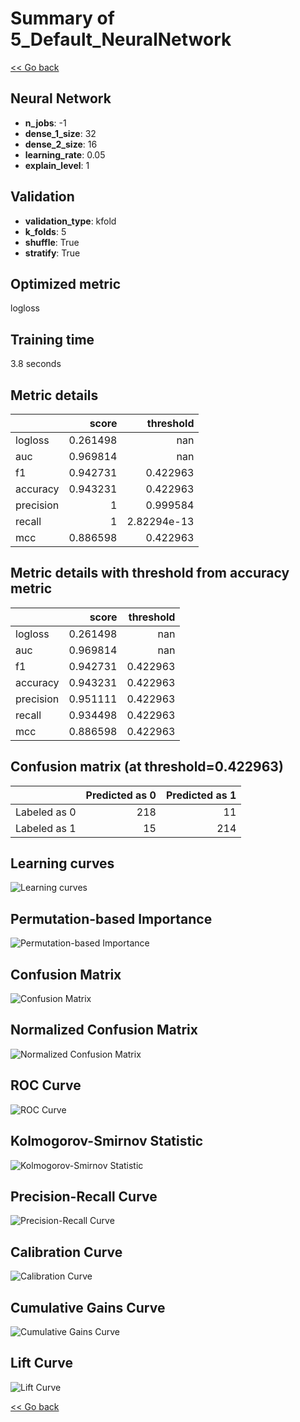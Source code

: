 # Summary of 5_Default_NeuralNetwork

[<< Go back](../README.md)


## Neural Network
- **n_jobs**: -1
- **dense_1_size**: 32
- **dense_2_size**: 16
- **learning_rate**: 0.05
- **explain_level**: 1

## Validation
 - **validation_type**: kfold
 - **k_folds**: 5
 - **shuffle**: True
 - **stratify**: True

## Optimized metric
logloss

## Training time

3.8 seconds

## Metric details
|           |    score |     threshold |
|:----------|---------:|--------------:|
| logloss   | 0.261498 | nan           |
| auc       | 0.969814 | nan           |
| f1        | 0.942731 |   0.422963    |
| accuracy  | 0.943231 |   0.422963    |
| precision | 1        |   0.999584    |
| recall    | 1        |   2.82294e-13 |
| mcc       | 0.886598 |   0.422963    |


## Metric details with threshold from accuracy metric
|           |    score |   threshold |
|:----------|---------:|------------:|
| logloss   | 0.261498 |  nan        |
| auc       | 0.969814 |  nan        |
| f1        | 0.942731 |    0.422963 |
| accuracy  | 0.943231 |    0.422963 |
| precision | 0.951111 |    0.422963 |
| recall    | 0.934498 |    0.422963 |
| mcc       | 0.886598 |    0.422963 |


## Confusion matrix (at threshold=0.422963)
|              |   Predicted as 0 |   Predicted as 1 |
|:-------------|-----------------:|-----------------:|
| Labeled as 0 |              218 |               11 |
| Labeled as 1 |               15 |              214 |

## Learning curves
![Learning curves](learning_curves.png)

## Permutation-based Importance
![Permutation-based Importance](permutation_importance.png)
## Confusion Matrix

![Confusion Matrix](confusion_matrix.png)


## Normalized Confusion Matrix

![Normalized Confusion Matrix](confusion_matrix_normalized.png)


## ROC Curve

![ROC Curve](roc_curve.png)


## Kolmogorov-Smirnov Statistic

![Kolmogorov-Smirnov Statistic](ks_statistic.png)


## Precision-Recall Curve

![Precision-Recall Curve](precision_recall_curve.png)


## Calibration Curve

![Calibration Curve](calibration_curve_curve.png)


## Cumulative Gains Curve

![Cumulative Gains Curve](cumulative_gains_curve.png)


## Lift Curve

![Lift Curve](lift_curve.png)



[<< Go back](../README.md)
